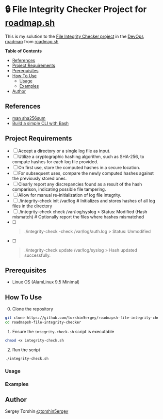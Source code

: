 # 🔒 File Integrity Checker Project for [roadmap.sh](https://roadmap.sh/)

This is my solution to the [File Integrity Checker project](https://roadmap.sh/projects/file-integrity-checker) in the [DevOps roadmap](https://roadmap.sh/devops) from [roadmap.sh](https://roadmap.sh/)

**Table of Contents**
- [References](#references)
- [Project Requirements](#project-requirements)
- [Prerequisites](#prerequisites)
- [How To Use](#how-to-use)
  - [Usage](#usage)
  - [Examples](#examples)
- [Author](#author)

## References

- [man sha256sum](https://www.man7.org/linux/man-pages/man1/sha256sum.1.html)
- [Build a simple CLI with Bash](https://dev.to/adiatma/build-a-simple-cli-with-bash-2d31)

## Project Requirements


- [ ] Accept a directory or a single log file as input.
- [ ] Utilize a cryptographic hashing algorithm, such as SHA-256, to compute hashes for each log file provided.
- [ ] On first use, store the computed hashes in a secure location.
- [ ] For subsequent uses, compare the newly computed hashes against the previously stored ones.
- [ ] Clearly report any discrepancies found as a result of the hash comparison, indicating possible file tampering.
- [ ] Allow for manual re-initialization of log file integrity.
- [ ] ./integrity-check init /var/log  # Initializes and stores hashes of all log files in the directory
- [ ] ./integrity-check check /var/log/syslog > Status: Modified (Hash mismatch) # Optionally report the files where hashes mismatched
- [ ] > ./integrity-check -check /var/log/auth.log > Status: Unmodified
- [ ] > ./integrity-check update /var/log/syslog > Hash updated successfully.

## Prerequisites

- Linux OS (AlamLinux 9.5 Minimal)

## How To Use

0. Clone the repository
```bash
git clone https://github.com/torshin5ergey/roadmapsh-file-integrity-checker
cd roadmapsh-file-integrity-checker
```
1. Ensure the `integrity-check.sh` script is executable
```bash
chmod +x integrity-check.sh
```
2. Run the script
```bash
./integrity-check.sh
```

### Usage

### Examples

## Author

Sergey Torshin [@torshin5ergey](https://github.com/torshin5ergey)
